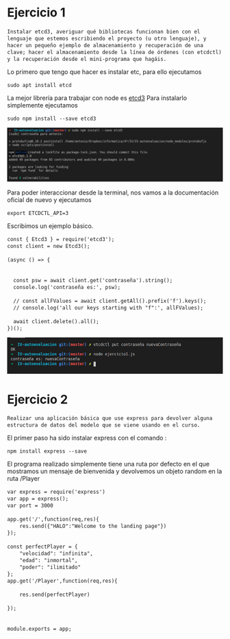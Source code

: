 # Ejercicio 1

~~~
Instalar etcd3, averiguar qué bibliotecas funcionan bien con el lenguaje que estemos escribiendo el proyecto (u otro lenguaje), y hacer un pequeño ejemplo de almacenamiento y recuperación de una clave; hacer el almacenamiento desde la línea de órdenes (con etcdctl) y la recuperación desde el mini-programa que hagáis.
~~~
Lo primero que tengo que hacer es instalar etc, para ello ejecutamos 

    sudo apt install etcd

La mejor librería para trabajar con node es [etcd3](https://www.npmjs.com/package/etcd3) 
Para instalarlo simplemente ejecutamos 

    sudo npm install --save etcd3

![](./images/microservicios1.png)


Para poder interaccionar desde la terminal, nos vamos a la documentación oficial de nuevo y ejecutamos 

    export ETCDCTL_API=3


Escribimos un ejemplo básico.

~~~
const { Etcd3 } = require('etcd3');
const client = new Etcd3();
 
(async () => {

 
  const psw = await client.get('contraseña').string();
  console.log('contraseña es:', psw);
 
  // const allFValues = await client.getAll().prefix('f').keys();
  // console.log('all our keys starting with "f":', allFValues);
 
  await client.delete().all();
})();
~~~

![](./images/microservicios3.png)



# Ejercicio 2

~~~
Realizar una aplicación básica que use express para devolver alguna estructura de datos del modelo que se viene usando en el curso.
~~~

El primer paso ha sido instalar express con el comando :

    npm install express --save

El programa realizado simplemente tiene una ruta por defecto en el que mostramos un mensaje de bienvenida y devolvemos un objeto random en la ruta /Player

~~~
var express = require('express')
var app = express();
var port = 3000

app.get('/',function(req,res){
    res.send({"HALO":"Welcome to the landing page"})
});

const perfectPlayer = {
    "velocidad": "infinita",
    "edad": "inmortal",
    "poder": "ilimitado"
};
app.get('/Player',function(req,res){
    
    res.send(perfectPlayer)
 
});


module.exports = app;

~~~

